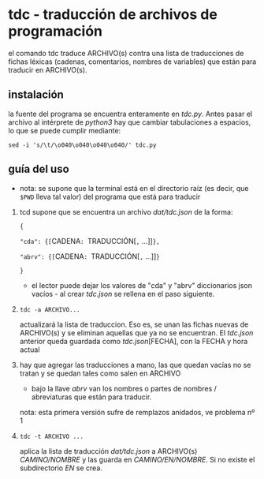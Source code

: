 # tdc - traducción de archivos de programación

el comando tdc traduce ARCHIVO(s) contra una lista de
traducciones de fichas léxicas (cadenas, comentarios,
nombres de variables) que están para traducir
en ARCHIVO(s).


## instalación

la fuente del programa se encuentra enteramente en
*tdc.py*. Antes pasar el archivo al intérprete de
*python3* hay que cambiar tabulaciones a espacios,
lo que se puede cumplir mediante:

`sed -i 's/\t/\o040\o040\o040\o040/' tdc.py`

## guía del uso

- nota: se supone que la terminal está en el directorio raíz
  (es decir, que `$PWD` lleva tal valor) del programa
  que está para traducir

1. tcd supone que se encuentra un archivo *dat/tdc.json*
  de la forma:

    `{`

    `"cda": {[`CADENA`: `TRADUCCIÓN[`,` ...]]`},`

    `"abrv": {[`CADENA`: `TRADUCCIÓN[`,` ...]]`}`

    `}`

    - el lector puede dejar los valores de "cda" y
      "abrv" diccionarios json vacíos - al crear *tdc.json*
      se rellena en el paso siguiente.

2. `tdc -a ARCHIVO...`

    actualizará la lista de traduccion. Eso es, se unan las
    fichas nuevas de ARCHIVO(s) y se eliminan aquellas que ya
    no se encuentran. El *tdc.json* anterior queda
    guardada como *tdc.json*[FECHA], con la FECHA y hora
    actual

3. hay que agregar las traducciones a mano, las que quedan
   vacías no se tratan y se quedan tales como salen en
   ARCHIVO

    - bajo la llave *abrv* van los nombres o
      partes de nombres / abreviaturas que están para
      traducir.

    nota: esta primera versión sufre de remplazos
    anidados, ve problema nº 1

4. `tdc -t ARCHIVO ...`

    aplica la lista de traducción *dat/tdc.json* a
    ARCHIVO(s) *CAMINO/NOMBRE* y las guarda en 
    *CAMINO/EN/NOMBRE*. Si no existe el subdirectorio 
    *EN* se crea.
